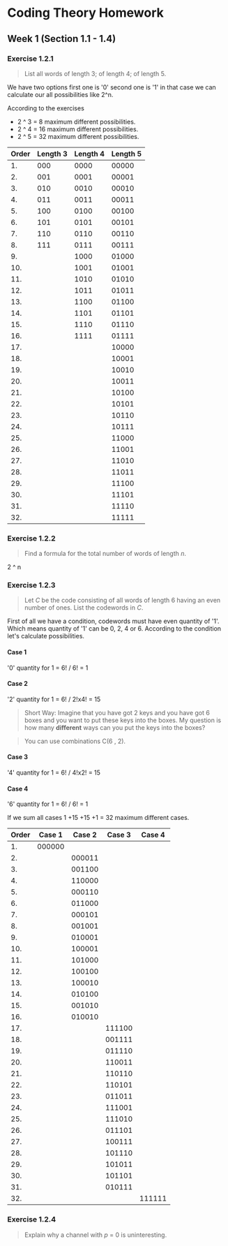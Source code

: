 # Coding Theory Homework

## Week 1 (Section 1.1 - 1.4)

### Exercise 1.2.1

> List all words of length 3; of length 4; of length 5.

We have two options first one is '0' second one is '1' in that case we can calculate our all possibilities like 2^n.

According to the exercises 

* 2 ^ 3 = 8	 	maximum different possibilities. 
* 2 ^ 4 = 16	maximum different possibilities.
* 2 ^ 5 = 32	maximum different possibilities.

| Order | Length 3 | Length 4 | Length 5 |
| ----- | -------- | -------- | -------- |
| 1.    | 000      | 0000     |00000     |
| 2.    | 001      | 0001     | 00001    |
| 3.    | 010      | 0010     | 00010    |
| 4.    | 011      | 0011     | 00011    |
| 5.    | 100      | 0100     | 00100    |
| 6.    | 101      | 0101     | 00101    |
| 7.    | 110      | 0110     | 00110    |
| 8.    | 111      | 0111     | 00111    |
| 9.    |          | 1000     | 01000    |
| 10.   |          | 1001     | 01001    |
| 11.   |          | 1010     | 01010    |
| 12.   |          | 1011     | 01011    |
| 13.   |          | 1100     | 01100    |
| 14.   |          | 1101     | 01101    |
| 15.   |          | 1110     | 01110    |
| 16.   |          | 1111     | 01111    |
| 17.   |          |          | 10000    |
| 18.   |          |          | 10001    |
| 19.   |          |          | 10010    |
| 20.   |          |          | 10011    |
| 21.   |          |          | 10100    |
| 22.   |          |          | 10101    |
| 23.   |          |          | 10110    |
| 24.   |          |          | 10111    |
| 25.   |          |          | 11000    |
| 26.   |          |          | 11001    |
| 27.   |          |          | 11010    |
| 28.   |          |          | 11011    |
| 29.   |          |          | 11100    |
| 30.   |          |          | 11101    |
| 31.   |          |          | 11110    |
| 32.   |          |          | 11111    |

### Exercise 1.2.2

> Find a formula for the total number of words of length *n*.

2 ^ n

### Exercise 1.2.3

> Let *C* be the code consisting of all words of length 6 having an even number of ones. List the codewords in *C*.

First of all we have a condition, codewords must have even quantity of '1'. Which means quantity of '1' can be 0, 2, 4 or 6. According to the condition let's calculate possibilities.

#### Case 1

'0' quantity for 1 = 6! / 6! = 1

#### Case 2

'2' quantity for 1 = 6! / 2!x4! = 15

> Short Way: Imagine that you have got 2 keys and you have got 6 boxes and you want to put these keys into the boxes. My question is how many **different** ways can you put the keys into the boxes?

> You can use combinations C(6 , 2).

#### Case 3

'4' quantity for 1 = 6! / 4!x2! = 15

#### Case 4

'6' quantity for 1 = 6! / 6! = 1

If we sum all cases 1 +15 +15 +1 = 32 maximum different cases.

| Order | Case 1   | Case 2   | Case 3   | Case 4   |
| ----- | -------- | -------- | -------- | -------- |
| 1.    | 000000   |          |          |          |
| 2.    |          | 000011   |          |          |
| 3.    |          | 001100   |          |          |
| 4.    |          | 110000   |          |          |
| 5.    |          | 000110   |          |          |
| 6.    |          | 011000   |          |          |
| 7.    |          | 000101   |          |          |
| 8.    |          | 001001   |          |          |
| 9.    |          | 010001   |          |          |
| 10.   |          | 100001   |          |          |
| 11.   |          | 101000   |          |          |
| 12.   |          | 100100   |          |          |
| 13.   |          | 100010   |          |          |
| 14.   |          | 010100   |          |          |
| 15.   |          | 001010   |          |          |
| 16.   |          | 010010   |          |          |
| 17.   |          |          | 111100    |          |
| 18.   |          |          | 001111    |          |
| 19.   |          |          | 011110    |          |
| 20.   |          |          | 110011    |          |
| 21.   |          |          | 110110    |          |
| 22.   |          |          | 110101    |          |
| 23.   |          |          | 011011    |          |
| 24.   |          |          | 111001    |          |
| 25.   |          |          | 111010    |          |
| 26.   |          |          | 011101    |          |
| 27.   |          |          | 100111    |          |
| 28.   |          |          | 101110    |          |
| 29.   |          |          | 101011    |          |
| 30.   |          |          | 101101    |          |
| 31.   |          |          | 010111    |          |
| 32.   |          |          |           | 111111   |

### Exercise 1.2.4

> Explain why a channel with *p* = 0 is uninteresting.
